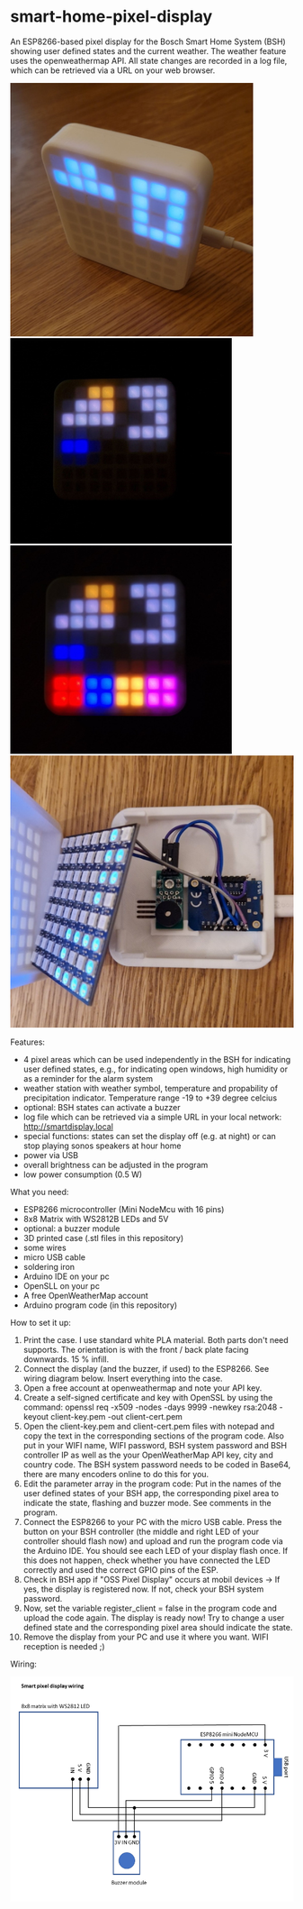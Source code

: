 # smart-home-pixel-display
An ESP8266-based pixel display for the Bosch Smart Home System (BSH) showing user defined states and the current weather. The weather feature uses the openweathermap API. All state changes are recorded in a log file, which can be retrieved via a URL on your web browser.

![smart display](https://github.com/tobo-123/smart-home-pixel-display/blob/main/pictures/front.jpg)
![smart display](https://github.com/tobo-123/smart-home-pixel-display/blob/main/pictures/weather.jpg)
![smart display](https://github.com/tobo-123/smart-home-pixel-display/blob/main/pictures/weather_and_states.jpg)
![smart display](https://github.com/tobo-123/smart-home-pixel-display/blob/main/pictures/assembly.jpg)

Features:

- 4 pixel areas which can be used independently in the BSH for indicating user defined states, e.g., for indicating open windows, high humidity or as a reminder for the alarm system
- weather station with weather symbol, temperature and propability of precipitation indicator. Temperature range -19 to +39 degree celcius
- optional: BSH states can activate a buzzer
- log file which can be retrieved via a simple URL in your local network: http://smartdisplay.local
- special functions: states can set the display off (e.g. at night) or can stop playing sonos speakers at hour home
- power via USB
- overall brightness can be adjusted in the program
- low power consumption (0.5 W)

What you need:

- ESP8266 microcontroller (Mini NodeMcu with 16 pins)
- 8x8 Matrix with WS2812B LEDs and 5V
- optional: a buzzer module
- 3D printed case (.stl files in this repository)
- some wires
- micro USB cable
- soldering iron
- Arduino IDE on your pc
- OpenSLL on your pc
- A free OpenWeatherMap account
- Arduino program code (in this repository)

How to set it up:

1. Print the case. I use standard white PLA material. Both parts don't need supports. The orientation is with the front / back plate facing downwards. 15 % infill.
2. Connect the display (and the buzzer, if used) to the ESP8266. See wiring diagram below. Insert everything into the case.
3. Open a free account at openweathermap and note your API key.
4. Create a self-signed certificate and key with OpenSSL by using the command: openssl req -x509 -nodes -days 9999 -newkey rsa:2048 -keyout client-key.pem -out client-cert.pem
5. Open the client-key.pem and client-cert.pem files with notepad and copy the text in the corresponding sections of the program code. Also put in your WIFI name, WIFI password, BSH system password and BSH controller IP as well as the your OpenWeatherMap API key, city and country code. The BSH system password needs to be coded in Base64, there are many encoders online to do this for you.
6. Edit the parameter array in the program code: Put in the names of the user defined states of your BSH app, the corresponding pixel area to indicate the state, flashing and buzzer mode. See comments in the program.
7. Connect the ESP8266 to your PC with the micro USB cable. Press the button on your BSH controller (the middle and right LED of your controller should flash now) and upload and run the program code via the Arduino IDE. You should see each LED of your display flash once. If this does not happen, check whether you have connected the LED correctly and used the correct GPIO pins of the ESP.
8. Check in BSH app if "OSS Pixel Display" occurs at mobil devices -> If yes, the display is registered now. If not, check your BSH system password.
9. Now, set the variable register_client = false in the program code and upload the code again. The display is ready now! Try to change a user defined state and the corresponding pixel area should indicate the state.
10. Remove the display from your PC and use it where you want. WIFI reception is needed ;)

Wiring:

![smart display](https://github.com/tobo-123/smart-home-pixel-display/blob/main/pictures/smart_pixel_display_wiring.png)
